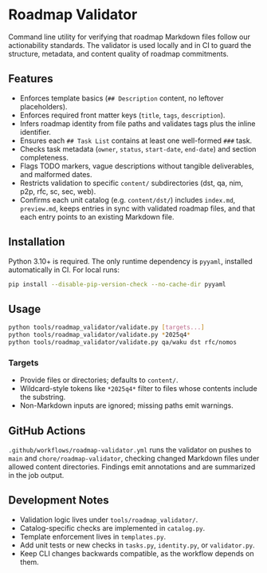 # Roadmap Validator

Command line utility for verifying that roadmap Markdown files follow our actionability standards. The validator is used locally and in CI to guard the structure, metadata, and content quality of roadmap commitments.

## Features
- Enforces template basics (`## Description` content, no leftover placeholders).
- Enforces required front matter keys (`title`, `tags`, `description`).
- Infers roadmap identity from file paths and validates tags plus the inline identifier.
- Ensures each `## Task List` contains at least one well-formed `###` task.
- Checks task metadata (`owner`, `status`, `start-date`, `end-date`) and section completeness.
- Flags TODO markers, vague descriptions without tangible deliverables, and malformed dates.
- Restricts validation to specific `content/` subdirectories (dst, qa, nim, p2p, rfc, sc, sec, web).
- Confirms each unit catalog (e.g. `content/dst/`) includes `index.md`, `preview.md`, keeps entries in sync with validated roadmap files, and that each entry points to an existing Markdown file.

## Installation
Python 3.10+ is required. The only runtime dependency is `pyyaml`, installed automatically in CI. For local runs:

```bash
pip install --disable-pip-version-check --no-cache-dir pyyaml
```

## Usage
```bash
python tools/roadmap_validator/validate.py [targets...]
python tools/roadmap_validator/validate.py *2025q4*
python tools/roadmap_validator/validate.py qa/waku dst rfc/nomos
```

### Targets
- Provide files or directories; defaults to `content/`.
- Wildcard-style tokens like `*2025q4*` filter to files whose contents include the substring.
- Non-Markdown inputs are ignored; missing paths emit warnings.

## GitHub Actions
`.github/workflows/roadmap-validator.yml` runs the validator on pushes to `main` and `chore/roadmap-validator`, checking changed Markdown files under allowed content directories. Findings emit annotations and are summarized in the job output.

## Development Notes
- Validation logic lives under `tools/roadmap_validator/`.
- Catalog-specific checks are implemented in `catalog.py`.
- Template enforcement lives in `templates.py`.
- Add unit tests or new checks in `tasks.py`, `identity.py`, or `validator.py`.
- Keep CLI changes backwards compatible, as the workflow depends on them.
